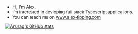 -  Hi, I’m Alex.
-  I’m interested in devloping full stack Typescript applications. 
-  You can reach me on www.alex-tipping.com

[![Anurag's GitHub stats](https://github-readme-stats.vercel.app/api?username=alext162&count_private=true&show_icons=true&theme=radical)](https://github.com/anuraghazra/github-readme-stats)



